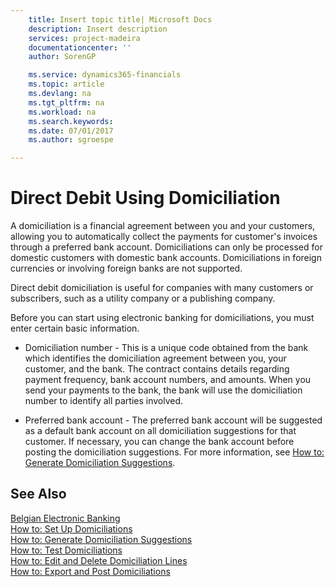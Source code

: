 ```yaml
---
    title: Insert topic title| Microsoft Docs
    description: Insert description
    services: project-madeira
    documentationcenter: ''
    author: SorenGP

    ms.service: dynamics365-financials
    ms.topic: article
    ms.devlang: na
    ms.tgt_pltfrm: na
    ms.workload: na
    ms.search.keywords:
    ms.date: 07/01/2017
    ms.author: sgroespe

---
```

# Direct Debit Using Domiciliation
A domiciliation is a financial agreement between you and your customers, allowing you to automatically collect the payments for customer's invoices through a preferred bank account. Domiciliations can only be processed for domestic customers with domestic bank accounts. Domiciliations in foreign currencies or involving foreign banks are not supported.  
  
 Direct debit domiciliation is useful for companies with many customers or subscribers, such as a utility company or a publishing company.  
  
 Before you can start using electronic banking for domiciliations, you must enter certain basic information.  
  
-   Domiciliation number - This is a unique code obtained from the bank which identifies the domiciliation agreement between you, your customer, and the bank. The contract contains details regarding payment frequency, bank account numbers, and amounts. When you send your payments to the bank, the bank will use the domiciliation number to identify all parties involved.  
  
-   Preferred bank account - The preferred bank account will be suggested as a default bank account on all domiciliation suggestions for that customer. If necessary, you can change the bank account before posting the domiciliation suggestions. For more information, see [How to: Generate Domiciliation Suggestions](how-to-generate-domiciliation-suggestions.md).  
  
## See Also  
 [Belgian Electronic Banking](belgian-electronic-banking.md)   
 [How to: Set Up Domiciliations](how-to-set-up-domiciliations.md)   
 [How to: Generate Domiciliation Suggestions](how-to-generate-domiciliation-suggestions.md)   
 [How to: Test Domiciliations](how-to-test-domiciliations.md)   
 [How to: Edit and Delete Domiciliation Lines](how-to-edit-and-delete-domiciliation-lines.md)   
 [How to: Export and Post Domiciliations](how-to-export-and-post-domiciliations.md)